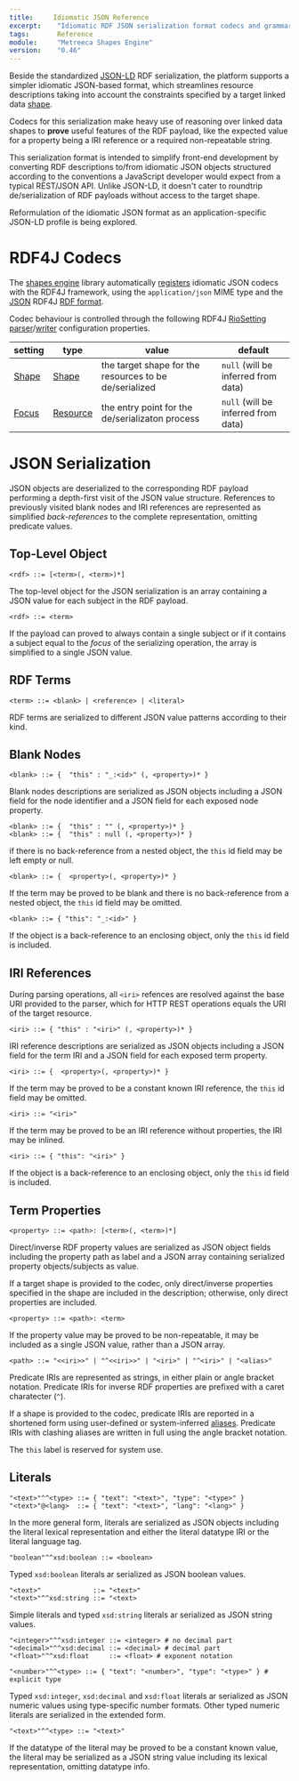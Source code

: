```yaml
---
title:     Idiomatic JSON Reference
excerpt:    "Idiomatic RDF JSON serialization format codecs and grammar"
tags:       Reference
module:     "Metreeca Shapes Engine"
version:    "0.46"
---
```


Beside the standardized  [JSON-LD](https://www.w3.org/TR/json-ld/) RDF serialization, the platform supports a simpler idiomatic JSON-based format, which streamlines resource descriptions taking into account the constraints specified by a target linked data [shape](spec-language#shapes).

Codecs for this serialization make heavy use of reasoning over linked data shapes to **prove** useful features of the RDF payload, like the expected value for a property being a IRI reference or a required non-repeatable string.

<p class="note">This serialization format is intended to simplify front-end development by converting RDF descriptions to/from idiomatic JSON objects structured according to the conventions a JavaScript developer would expect from a typical REST/JSON API. Unlike JSON-LD,  it doesn't cater to roundtrip de/serialization of RDF payloads without access to the target shape.</p>

<p class="note">Reformulation of the idiomatic JSON format as an application-specific JSON-LD profile is being explored.</p>

# RDF4J Codecs

The [shapes engine](/#module=Shapes%20Engine) library automatically [registers](http://docs.rdf4j.org/javadoc/latest/org/eclipse/rdf4j/common/lang/service/ServiceRegistry.html)  idiomatic JSON codecs with the RDF4J framework, using the `application/json` MIME type and the [JSON](../javadocs/com/metreeca/spec/codecs/JSONAdapter.html) RDF4J [RDF format](http://docs.rdf4j.org/javadoc/latest/org/eclipse/rdf4j/rio/RDFFormat.html).

Codec behaviour is controlled through the following  RDF4J [RioSetting](http://docs.rdf4j.org/javadoc/latest/org/eclipse/rdf4j/rio/RioSetting.html) [parser](http://docs.rdf4j.org/javadoc/latest/org/eclipse/rdf4j/rio/RDFParser.html#set-org.eclipse.rdf4j.rio.RioSetting-T-)/[writer](http://docs.rdf4j.org/javadoc/latest/org/eclipse/rdf4j/rio/RDFWriter.html#set-org.eclipse.rdf4j.rio.RioSetting-T-) configuration properties.

| setting                                  | type                                     | value                                    | default                             |
| ---------------------------------------- | ---------------------------------------- | ---------------------------------------- | ----------------------------------- |
| [Shape](../javadocs/com/metreeca/spec/codecs/JSONAdapter.html#Shape) | [Shape](../javadocs/com/metreeca/spec/shape) | the target shape for the resources to be de/serialized | `null` (will be inferred from data) |
| [Focus](../javadocs/com/metreeca/spec/codecs/JSONAdapter.html#Focus) | [Resource](http://docs.rdf4j.org/javadoc/latest/org/eclipse/rdf4j/model/Resource.html) | the entry point for the de/serializaton process | `null` (will be inferred from data) |

# JSON Serialization

JSON objects are deserialized to the corresponding RDF payload performing a depth-first visit of the JSON value structure. References to previously visited blank nodes and IRI references are represented as simplified *back-references* to the complete representation, omitting predicate values.

## Top-Level Object

```
<rdf> ::= [<term>(, <term>)*]
```

The top-level object for the JSON serialization is an array containing a JSON value for each subject in the RDF payload.

	<rdf> ::= <term>

If the payload can proved to always contain a single subject or if it contains a subject equal to the *focus* of the serializing operation, the array is simplified to a single JSON value.

## RDF Terms

```
<term> ::= <blank> | <reference> | <literal>
```

RDF terms are serialized to different JSON value patterns according to their kind.

## Blank Nodes

	<blank> ::= {  "this" : "_:<id>" (, <property>)* }

Blank nodes descriptions are serialized as JSON objects including a JSON field for the node identifier and a JSON field for each exposed node property.

```
<blank> ::= {  "this" : "" (, <property>)* }
<blank> ::= {  "this" : null (, <property>)* }
```

if there is no back-reference from a nested object, the `this` id field may be left empty or null.

```
<blank> ::= {  <property>(, <property>)* }
```

If the term may be proved to be blank and there is no back-reference from a nested object, the `this` id field may be omitted.

```
<blank> ::= { "this": "_:<id>" }
```

If the object is a back-reference to an enclosing object, only the `this` id field is included.

## IRI References

During parsing operations, all `<iri>` refences are resolved against the base URI provided to the parser, which for HTTP REST operations equals the URI of the target resource.

```
<iri> ::= { "this" : "<iri>" (, <property>)* }
```

IRI reference descriptions are serialized as JSON objects including a JSON field for the term IRI and a JSON field for each exposed term property.

```
<iri> ::= {  <property>(, <property>)* }
```

If the term may be proved to be a constant known IRI reference, the `this` id field may be omitted.

```
<iri> ::= "<iri>"
```

If the term may be proved to be an IRI reference without properties, the IRI may be inlined.

```
<iri> ::= { "this": "<iri>" }
```

If the object is a back-reference to an enclosing object, only the `this` id field is included.

## Term Properties

```
<property> ::= <path>: [<term>(, <term>)*]
```

Direct/inverse RDF property values are serialized as JSON object fields including the property path as label and a JSON array containing serialized property objects/subjects as value.

If a target shape is provided to the codec, only direct/inverse properties specified in the shape are included in the description; otherwise,  only direct properties are included.

```
<property> ::= <path>: <term>
```

If  the property value may be proved to be non-repeatable, it may be included as a single JSON value, rather than a JSON array.


	<path> ::= "<<iri>>" | "^<<iri>>" | "<iri>" | "^<iri>" | "<alias>"

Predicate IRIs are represented as strings, in either plain or angle bracket notation. Predicate IRIs for inverse RDF properties are prefixed with a caret charatecter (`^`).

If a shape is provided to the codec, predicate IRIs are reported in a shortened form using user-defined or system-inferred  [aliases](spec-language#annotations). Predicate IRIs with clashing aliases are written in full using the angle bracket notation.

The `this` label is reserved for system use.

## Literals

```
"<text>"^^<type> ::= { "text": "<text>", "type": "<type>" }
"<text>"@<lang>  ::= { "text": "<text>", "lang": "<lang>" }
```

In the more general form, literals are serialized as JSON objects including the literal lexical representation and either the literal datatype IRI or the literal language tag.

```
"boolean"^^xsd:boolean ::= <boolean>
```

Typed `xsd:boolean` literals ar serialized as JSON boolean values.

```
"<text>"             ::= "<text>"
"<text>"^^xsd:string ::= "<text>
```

Simple literals and typed `xsd:string` literals ar serialized as JSON string values.

```
"<integer>"^^xsd:integer ::= <integer> # no decimal part
"<decimal>"^^xsd:decimal ::= <decimal> # decimal part
"<float>"^^xsd:float     ::= <float> # exponent notation

"<number>"^^<type> ::= { "text": "<number>", "type": "<type>" } # explicit type
```

Typed `xsd:integer`, `xsd:decimal` and `xsd:float` literals ar serialized as JSON numeric values using type-specific number formats. Other typed numeric literals are serialized in the extended form.

	"<text>"^^<type> ::= "<text>"

If the datatype of the literal may be proved to be a constant known value, the literal may be serialized as a JSON string value including its lexical representation, omitting datatype info.

